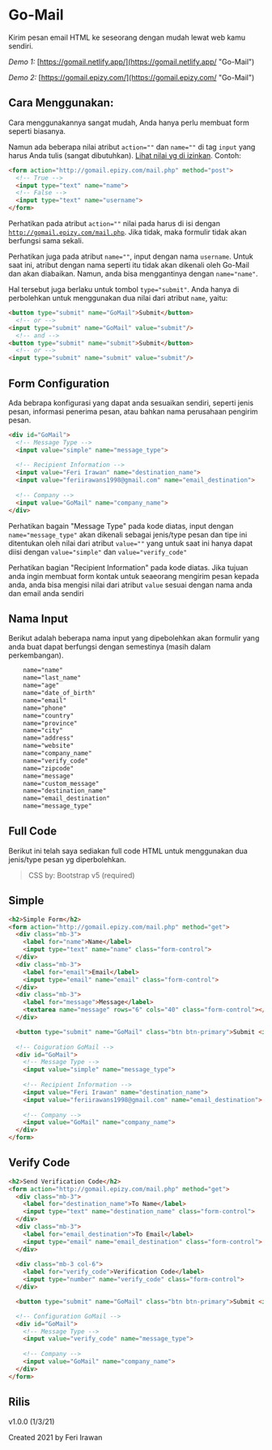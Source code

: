 # Go-Mail
Kirim pesan email HTML ke seseorang dengan mudah lewat web kamu sendiri.

*Demo 1:*
[https://gomail.netlify.app/](https://gomail.netlify.app/ "Go-Mail")

*Demo 2:*
[https://gomail.epizy.com/](https://gomail.epizy.com/ "Go-Mail")

## Cara Menggunakan:
Cara menggunakannya sangat mudah, Anda hanya perlu membuat form seperti biasanya.

Namun ada beberapa nilai atribut <code>action=""</code> dan <code>name=""</code> di tag <code>input</code> yang harus Anda tulis (sangat dibutuhkan). [Lihat nilai yg di izinkan](#nama-input). Contoh:

```html
<form action="http://gomail.epizy.com/mail.php" method="post">
  <!-- True --> 
  <input type="text" name="name">
  <!-- False --> 
  <input type="text" name="username">
</form>
``` 
Perhatikan pada atribut <code>action=""</code> nilai pada harus di isi dengan <code>http://gomail.epizy.com/mail.php</code>. Jika tidak, maka formulir tidak akan berfungsi sama sekali.

Perhatikan juga pada atribut <code>name=""</code>, input dengan nama <code>username</code>. Untuk saat ini, atribut dengan nama seperti itu tidak akan dikenali oleh Go-Mail dan akan diabaikan. Namun, anda bisa menggantinya dengan <code>name="name"</code>.

Hal tersebut juga berlaku untuk tombol <code>type="submit"</code>. Anda hanya di perbolehkan untuk menggunakan dua nilai dari atribut <code>name</code>, yaitu:
```html   
<button type="submit" name="GoMail">Submit</button>
  <!-- or --> 
<input type="submit" name="GoMail" value="submit"/>
  <!-- and --> 
<button type="submit" name="submit">Submit</button>
  <!-- or --> 
<input type="submit" name="submit" value="submit"/>
```
## Form Configuration
Ada bebrapa konfigurasi yang dapat anda sesuaikan sendiri, seperti jenis pesan, informasi penerima pesan, atau bahkan nama perusahaan pengirim pesan.
```html
<div id="GoMail">
  <!-- Message Type -->
  <input value="simple" name="message_type">
  
  <!-- Recipient Information -->
  <input value="Feri Irawan" name="destination_name">
  <input value="feriirawans1998@gmail.com" name="email_destination">
  
  <!-- Company -->
  <input value="GoMail" name="company_name">
</div>
```

Perhatikan bagain "Message Type" pada kode diatas, input dengan <code>name="message_type"</code> akan dikenali sebagai jenis/type pesan dan tipe ini ditentukan oleh nilai dari atribut <code>value=""</code> yang untuk saat ini hanya dapat diisi dengan <code>value="simple"</code> dan <code>value="verify_code"</code> 

Perhatikan bagian "Recipient Information" pada kode diatas. Jika tujuan anda ingin membuat form kontak untuk seaeorang mengirim pesan kepada anda, anda bisa mengisi nilai dari atribut <code>value</code> sesuai dengan nama anda dan email anda sendiri


## Nama Input
Berikut adalah beberapa nama input yang dipebolehkan akan formulir yang anda buat dapat berfungsi dengan semestinya (masih dalam perkembangan).
```html    
    name="name"
    name="last_name"
    name="age"
    name="date_of_birth"
    name="email"
    name="phone"
    name="country"
    name="province"
    name="city"
    name="address"
    name="website"
    name="company_name"
    name="verify_code"
    name="zipcode"
    name="message"
    name="custom_message"
    name="destination_name"
    name="email_destination"
    name="message_type"
```

## Full Code
Berikut ini telah saya sediakan full code HTML untuk menggunakan dua jenis/type pesan yg diperbolehkan.

>CSS by: Bootstrap v5 (required)

## Simple
```html
<h2>Simple Form</h2>
<form action="http://gomail.epizy.com/mail.php" method="get">
  <div class="mb-3">
    <label for="name">Name</label>
    <input type="text" name="name" class="form-control">
  </div>
  <div class="mb-3">
    <label for="email">Email</label>
    <input type="email" name="email" class="form-control">
  </div>
  <div class="mb-3">
    <label for="message">Message</label>
    <textarea name="message" rows="6" cols="40" class="form-control"></textarea>
  </div>

  <button type="submit" name="GoMail" class="btn btn-primary">Submit <i class="fas fa-paper-plane"></i></button>
 
  <!-- Coiguration GoMail -->
  <div id="GoMail">
    <!-- Message Type -->
    <input value="simple" name="message_type">
    
    <!-- Recipient Information -->
    <input value="Feri Irawan" name="destination_name">
    <input value="feriirawans1998@gmail.com" name="email_destination">
    
    <!-- Company -->
    <input value="GoMail" name="company_name">
  </div>
</form>
```

## Verify Code
```html
<h2>Send Verification Code</h2>
<form action="http://gomail.epizy.com/mail.php" method="get">
  <div class="mb-3">
    <label for="destination_name">To Name</label>
    <input type="text" name="destination_name" class="form-control">
  </div>
  <div class="mb-3">
    <label for="email_destination">To Email</label>
    <input type="email" name="email_destination" class="form-control">
  </div>
  
  <div class="mb-3 col-6">
    <label for="verify_code">Verification Code</label>
    <input type="number" name="verify_code" class="form-control">
  </div>

  <button type="submit" name="GoMail" class="btn btn-primary">Submit <i class="fas fa-paper-plane"></i></button>

  <!-- Configuration GoMail -->
  <div id="GoMail">
    <!-- Message Type -->
    <input value="verify_code" name="message_type">
    
    <!-- Company -->
    <input value="GoMail" name="company_name">
  </div>
</form>
```
## Rilis
v1.0.0 (1/3/21)

Created 2021 by Feri Irawan